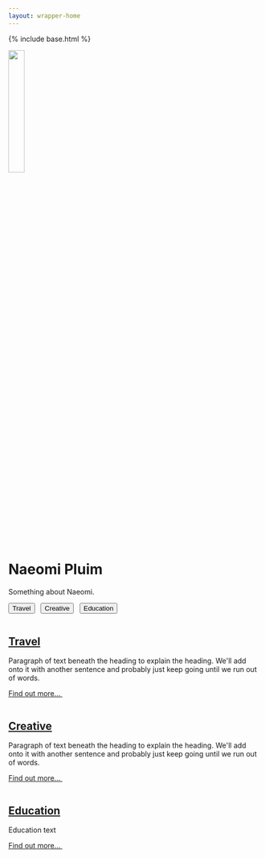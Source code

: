 ```yaml
---
layout: wrapper-home
---
```

{% include base.html %}

  <div class="px-4 py-0 my-0 text-center">
    <img class="d-block mx-auto mb-4" src="http://2.bp.blogspot.com/-HuclQxIy_ZM/UXwdAlYhr6I/AAAAAAAAAEU/SFLlZW17FiM/s1600/427783_10151858661594167_496168328_n.jpg" alt="" style="width:25%; height:25%;">
    <h1 class="display-5 fw-bold">Naeomi Pluim</h1>
    <div class="col-lg-6 mx-auto">
      <p class="lead mb-4">Something about Naeomi.</p>
      <div class="d-grid gap-2 d-sm-flex justify-content-sm-center">
        <button type="button" class="btn btn-primary btn-lg px-4 gap-3">Travel</button> &nbsp;
        <button type="button" class="btn btn-primary btn-lg px-4">Creative</button> &nbsp;
        <button type="button" class="btn btn-primary btn-lg px-4">Education</button>
      </div>
    </div>
  </div>



  <div class="container px-4 py-o" id="featured-3">
    <div class="row g-4 py-2 row-cols-1 row-cols-lg-3">
      <div class="feature col">
        <div class="feature-icon bg-primary bg-gradient">
          <svg class="bi" width="1em" height="1em"><use xlink:href="#people-circle"/></svg>
        </div>
        <a href="{{base}}/travel">
        <h2>Travel</h2>
        </a>
        <p>Paragraph of text beneath the heading to explain the heading. We'll add onto it with another sentence and probably just keep going until we run out of words.</p>
        <a href="{{base}}/travel" class="icon-link">
          Find out more...
          <svg class="bi" width="1em" height="1em"><use xlink:href="#chevron-right"/></svg>
        </a>
      </div>
      <div class="feature col">
        <div class="feature-icon bg-primary bg-gradient">
          <svg class="bi" width="1em" height="1em"><use xlink:href="#toggles2"/></svg>
        </div>
        <a href="{{base}}/creative" class="icon-link">
        <h2>Creative</h2>
        </a>
        <p>Paragraph of text beneath the heading to explain the heading. We'll add onto it with another sentence and probably just keep going until we run out of words.</p>
        <a href="{{base}}/creative" class="icon-link">
          Find out more...
          <svg class="bi" width="1em" height="1em"><use xlink:href="#chevron-right"/></svg>
        </a>
      </div>
      <div class="feature col">
        <div class="feature-icon bg-primary bg-gradient">
          <svg class="bi" width="1em" height="1em"><use xlink:href="#collection"/></svg>
        </div>
        <a href="{{base}}/education" class="icon-link">
        <h2>Education</h2>
        </a>
        <p>Education text</p>
        <a href="{{base}}/education" class="icon-link">
          Find out more...
          <svg class="bi" width="1em" height="1em"><use xlink:href="#chevron-right"/></svg>
        </a>
      </div>
    </div>
  </div>
